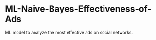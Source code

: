 # ML-Naive-Bayes-Effectiveness-of-Ads
ML model to analyze the most effective ads on social networks.
